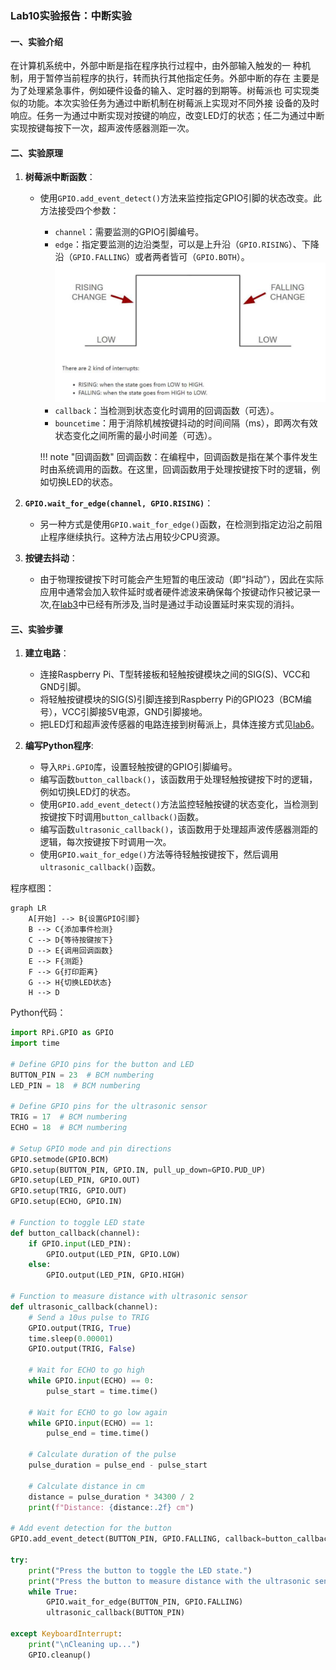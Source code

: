 ### Lab10实验报告：中断实验

#### 一、实验介绍
在计算机系统中，外部中断是指在程序执行过程中，由外部输入触发的一
种机制，用于暂停当前程序的执行，转而执行其他指定任务。外部中断的存在
主要是为了处理紧急事件，例如硬件设备的输入、定时器的到期等。树莓派也
可实现类似的功能。本次实验任务为通过中断机制在树莓派上实现对不同外接
设备的及时响应。任务一为通过中断实现对按键的响应，改变LED灯的状态；任二为通过中断实现按键每按下一次，超声波传感器测距一次。

#### 二、实验原理
1. **树莓派中断函数**：
   - 使用`GPIO.add_event_detect()`方法来监控指定GPIO引脚的状态改变。此方法接受四个参数：
     - `channel`：需要监测的GPIO引脚编号。
     - `edge`：指定要监测的边沿类型，可以是上升沿（`GPIO.RISING`）、下降沿（`GPIO.FALLING`）或者两者皆可（`GPIO.BOTH`）。![alt text](images/image-18.png)
     - `callback`：当检测到状态变化时调用的回调函数（可选）。
     - `bouncetime`：用于消除机械按键抖动的时间间隔（ms），即两次有效状态变化之间所需的最小时间差（可选）。
  
      !!! note "回调函数"
          回调函数：在编程中，回调函数是指在某个事件发生时由系统调用的函数。在这里，回调函数用于处理按键按下时的逻辑，例如切换LED的状态。

2. **`GPIO.wait_for_edge(channel, GPIO.RISING)`**：
   - 另一种方式是使用`GPIO.wait_for_edge()`函数，在检测到指定边沿之前阻止程序继续执行。这种方法占用较少CPU资源。

3. **按键去抖动**：
   - 由于物理按键按下时可能会产生短暂的电压波动（即“抖动”），因此在实际应用中通常会加入软件延时或者硬件滤波来确保每个按键动作只被记录一次,在[lab3](lab3.md)中已经有所涉及,当时是通过手动设置延时来实现的消抖。

#### 三、实验步骤
1. **建立电路**：
   - 连接Raspberry Pi、T型转接板和轻触按键模块之间的SIG(S)、VCC和GND引脚。
   - 将轻触按键模块的SIG(S)引脚连接到Raspberry Pi的GPIO23（BCM编号），VCC引脚接5V电源，GND引脚接地。
   - 把LED灯和超声波传感器的电路连接到树莓派上，具体连接方式见[lab6](lab6.md)。
  
2. **编写Python程序**:
   - 导入`RPi.GPIO`库，设置轻触按键的GPIO引脚编号。
   - 编写函数`button_callback()`，该函数用于处理轻触按键按下时的逻辑，例如切换LED灯的状态。
   - 使用`GPIO.add_event_detect()`方法监控轻触按键的状态变化，当检测到按键按下时调用`button_callback()`函数。
   - 编写函数`ultrasonic_callback()`，该函数用于处理超声波传感器测距的逻辑，每次按键按下时调用一次。
   - 使用`GPIO.wait_for_edge()`方法等待轻触按键按下，然后调用`ultrasonic_callback()`函数。

程序框图：
```mermaid
graph LR
    A[开始] --> B{设置GPIO引脚}
    B --> C{添加事件检测}
    C --> D{等待按键按下}
    D --> E{调用回调函数}
    E --> F{测距}
    F --> G{打印距离}
    G --> H{切换LED状态}
    H --> D
```
Python代码：

```python
import RPi.GPIO as GPIO
import time

# Define GPIO pins for the button and LED
BUTTON_PIN = 23  # BCM numbering
LED_PIN = 18  # BCM numbering

# Define GPIO pins for the ultrasonic sensor
TRIG = 17  # BCM numbering
ECHO = 18  # BCM numbering

# Setup GPIO mode and pin directions
GPIO.setmode(GPIO.BCM)
GPIO.setup(BUTTON_PIN, GPIO.IN, pull_up_down=GPIO.PUD_UP)
GPIO.setup(LED_PIN, GPIO.OUT)
GPIO.setup(TRIG, GPIO.OUT)
GPIO.setup(ECHO, GPIO.IN)

# Function to toggle LED state
def button_callback(channel):
    if GPIO.input(LED_PIN):
        GPIO.output(LED_PIN, GPIO.LOW)
    else:
        GPIO.output(LED_PIN, GPIO.HIGH)

# Function to measure distance with ultrasonic sensor
def ultrasonic_callback(channel):
    # Send a 10us pulse to TRIG
    GPIO.output(TRIG, True)
    time.sleep(0.00001)
    GPIO.output(TRIG, False)

    # Wait for ECHO to go high
    while GPIO.input(ECHO) == 0:
        pulse_start = time.time()

    # Wait for ECHO to go low again
    while GPIO.input(ECHO) == 1:
        pulse_end = time.time()

    # Calculate duration of the pulse
    pulse_duration = pulse_end - pulse_start

    # Calculate distance in cm
    distance = pulse_duration * 34300 / 2
    print(f"Distance: {distance:.2f} cm")

# Add event detection for the button
GPIO.add_event_detect(BUTTON_PIN, GPIO.FALLING, callback=button_callback, bouncetime=200)

try:
    print("Press the button to toggle the LED state.")
    print("Press the button to measure distance with the ultrasonic sensor.")
    while True:
        GPIO.wait_for_edge(BUTTON_PIN, GPIO.FALLING)
        ultrasonic_callback(BUTTON_PIN)

except KeyboardInterrupt:
    print("\nCleaning up...")
    GPIO.cleanup()
```


